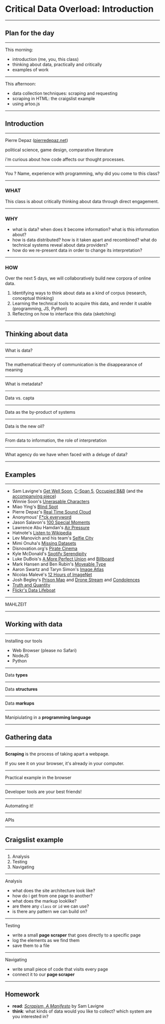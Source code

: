 # Critical Data Overload: Introduction

---

## Plan for the day

---

This morning:

- introduction (me, you, this class)
- thinking about data, practically and critically
- examples of work

---

This afternoon:

- data collection techniques: scraping and requesting
- scraping in HTML: the craigslist example
- using artoo.js

---

## Introduction

---

Pierre Depaz ([pierredepaz.net](https://pierredepaz.net))

political science, game design, comparative literature

i'm curious about how code affects our thought processes.

---

You ? Name, experience with programming, why did you come to this class?

---

### WHAT

This class is about critically thinking about data through direct engagement.

---

### WHY

- what is data? when does it become information? what is this information about?
- how is data distributed? how is it taken apart and recombined? what do technical systems reveal about data providers?
- how do we re-present data in order to change its interpretation?

---

### HOW

Over the next 5 days, we will collaboratively build new corpora of online data.

1. Identifying ways to think about data as a kind of corpus (research, conceptual thinking)
2. Learning the technical tools to acquire this data, and render it usable (programming, JS, Python)
3. Reflecting on how to interface this data (sketching)

---

## Thinking about data

---

What is data?

---

The mathematical theory of communication is the disappearance of meaning

---

What is metadata?

---

Data vs. capta

---

Data as the by-product of systems

---

Data is the new oil?

---

From data to information, the role of interpretation

---

What agency do we have when faced with a deluge of data?

---

## Examples

---

- Sam Lavigne's [Get Well Soon](https://lav.io/projects/get-well-soon/), [C-Span 5](https://lav.io/projects/cspan-5/), [Occupied B&B](https://lav.io/projects/occupied-bnb/) (and the [accompanying piece](https://www.thenation.com/article/archive/airbnb-settlement-lawsuit-palestinian-challenge/))
- Winnie Soon's [Unerasable Characters](https://siusoon.net/projects/unerasablecharacters-i)
- Miao Ying's [Blind Spot](https://anthology.rhizome.org/blind-spot)
- Pierre Depaz's [Real Time Sound Cloud](https://realtime.enframed.net)
- Anonymous' [F*ck everyword](https://x.com/fuckeveryword)
- Jason Salavon's [100 Special Moments](http://salavon.com/work/SpecialMoments/)
- Lawrence Abu Hamdan's [Air Pressure](https://airpressure.info)
- Hatnote's [Listen to Wikipedia](http://listen.hatnote.com)
- Lev Manovich and his team's [Selfie City](https://selfiecity.net)
- Mimi Onuha's [Missing Datasets](https://github.com/MimiOnuoha/missing-datasets)
- Disnovation.org's [Pirate Cinema](https://disnovation.org/piratecinema.php)
- Kyle McDonald's [Spotify Serendipity](https://youtu.be/mD7vs_Vw_P0?si=HmtWzD_R_zEqV_x6)
- Luke DuBois's [A More Perfect Union](https://www.lukedubois.com/projects-2/perfect) and [Billboard](https://www.lukedubois.com/projects-2/billboard)
- Mark Hansen and Ben Rubin's [Moveable Type](https://vimeo.com/113240712)
- Aaron Swartz and Taryn Simon's [Image Atlas](https://anthology.rhizome.org/image-atlas)
- Nicolas Malevé's [12 Hours of ImageNet](https://www.youtube.com/watch?v=PC60JL-lMzA)
- Josh Begley's [Prison Map](http://prisonmap.com/about) and [Drone Stream](https://x.com/dronestream) and [Condolences](https://theintercept.co/condolences/)
- [Truth and Quantity](https://truth-and-quantity.com)
- [Flickr's Data Lifeboat](https://www.flickr.org/programs/content-mobility/data-lifeboat/)

---

MAHLZEIT

---

## Working with data

---

Installing our tools

- Web Browser (please no Safari)
- NodeJS
- Python

---

Data __types__

---

Data __structures__

---

Data __markups__

---

Manipiulating in a __programming language__

---

## Gathering data

---

__Scraping__ is the process of taking apart a webpage.

If you see it on your browser, it's already in your computer.

---

Practical example in the browser

---

Developer tools are your best friends!

---

Automating it!

---

APIs

---

## Craigslist example

---

1. Analysis
2. Testing
3. Navigating

---

Analysis

- what does the site architecture look like?
- how do i get from one page to another?
- what does the markup looklike?
- are there any `class` or `id` we can use?
- is there any pattern we can build on?

---

Testing

- write a small __page scraper__ that goes directly to a specific page
- log the elements as we find them
- save them to a file

---

Navigating

- write small piece of code that visits every page
- connect it to our __page scraper__

---

## Homework

- __read__: [_Scrapism, A Manifesto_](https://read.dukeupress.edu/critical-ai/article-abstract/doi/10.1215/2834703X-10734046/382464/Scrapism-A-Manifesto) by Sam Lavigne
- __think__: what kinds of data would you like to collect? which system are you interested in?
